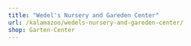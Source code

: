 ```yaml
---
title: "Wedel's Nursery and Gareden Center"
url: /kalamazoo/wedels-nursery-and-gareden-center/
shop: Garten-Center
---
```

